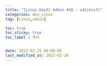 ```yaml
---
title: "[Linux Day5] Admin #10 - udisksctl"
categories: dev_Linux
tag: [Linux,admin]

toc: true
toc_sticky: true
toc_label : 목차


date: 2022-02-25 00:00:05
last_modified_at: 2022-02-26
---
```

<br>
<br>

